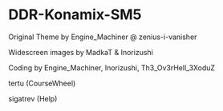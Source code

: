 # DDR-Konamix-SM5

Original Theme by Engine_Machiner @ zenius-i-vanisher

Widescreen images by MadkaT & Inorizushi

Coding by Engine_Machiner, Inorizushi, Th3_Ov3rHell_3XoduZ

tertu (CourseWheel)

sigatrev (Help)
